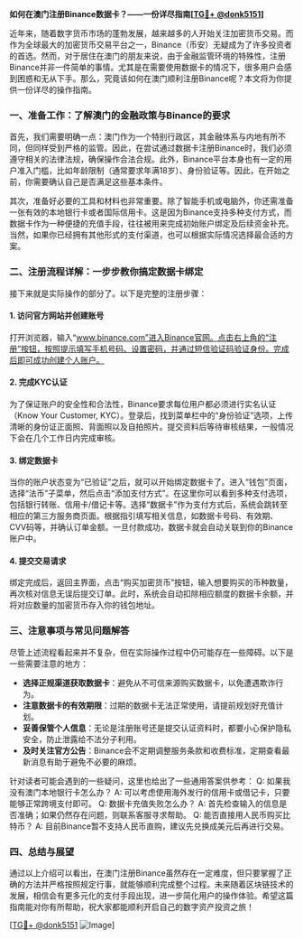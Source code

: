 **如何在澳门注册Binance数据卡？——一份详尽指南[[TG💪+ @donk5151](https://t.me/s/donk5151)]**

近年来，随着数字货币市场的蓬勃发展，越来越多的人开始关注加密货币交易。而作为全球最大的加密货币交易平台之一，Binance（币安）无疑成为了许多投资者的首选。然而，对于居住在澳门的朋友来说，由于金融监管环境的特殊性，注册Binance并非一件简单的事情。尤其是在需要使用数据卡的情况下，很多用户会感到困惑和无从下手。那么，究竟该如何在澳门顺利注册Binance呢？本文将为你提供一份详尽的操作指南。

### 一、准备工作：了解澳门的金融政策与Binance的要求

首先，我们需要明确一点：澳门作为一个特别行政区，其金融体系与内地有所不同，但同样受到严格的监管。因此，在尝试通过数据卡注册Binance时，我们必须遵守相关的法律法规，确保操作合法合规。此外，Binance平台本身也有一定的用户准入门槛，比如年龄限制（通常要求年满18岁）、身份验证等。因此，在开始之前，你需要确认自己是否满足这些基本条件。

其次，准备好必要的工具和材料也非常重要。除了智能手机或电脑外，你还需准备一张有效的本地银行卡或者国际信用卡。这是因为Binance支持多种支付方式，而数据卡作为一种便捷的充值手段，往往被用来完成初始账户绑定及后续资金补充。当然，如果你已经拥有其他形式的支付渠道，也可以根据实际情况选择最合适的方案。

### 二、注册流程详解：一步步教你搞定数据卡绑定

接下来就是实际操作的部分了。以下是完整的注册步骤：

#### 1. 访问官方网站并创建账号
打开浏览器，输入“www.binance.com”进入Binance官网。点击右上角的“注册”按钮，按照提示填写手机号码、设置密码，并通过短信验证码验证身份。完成后即可成功创建个人账户。

#### 2. 完成KYC认证
为了保证账户的安全性和合法性，Binance要求每位用户都必须进行实名认证（Know Your Customer, KYC）。登录后，找到菜单栏中的“身份验证”选项，上传清晰的身份证正面照、背面照以及自拍照片。提交资料后等待审核结果，一般情况下会在几个工作日内完成审核。

#### 3. 绑定数据卡
当你的账户状态变为“已验证”之后，就可以开始绑定数据卡了。进入“钱包”页面，选择“法币”子菜单，然后点击“添加支付方式”。在这里你可以看到多种支付选项，包括银行转账、信用卡/借记卡等。选择“数据卡”作为支付方式后，系统会跳转至相应的第三方服务商页面。根据指引填写相关信息，如数据卡号码、有效期、CVV码等，并确认订单金额。一旦付款成功，数据卡就会自动关联到你的Binance账户中。

#### 4. 提交交易请求
绑定完成后，返回主界面，点击“购买加密货币”按钮，输入想要购买的币种数量，再次核对信息无误后提交订单。此时，系统会自动扣除相应额度的数据卡余额，并将对应数量的加密货币存入你的钱包地址。

### 三、注意事项与常见问题解答

尽管上述流程看起来并不复杂，但在实际操作过程中仍可能存在一些障碍。以下是一些需要注意的地方：

- **选择正规渠道获取数据卡**：避免从不可信来源购买数据卡，以免遭遇欺诈行为。
- **注意数据卡的有效期限**：过期的数据卡无法正常使用，请提前规划好充值计划。
- **妥善保管个人信息**：无论是注册账号还是提交认证资料时，都要小心保护隐私安全，防止泄露给不法分子利用。
- **及时关注官方公告**：Binance会不定期调整服务条款和收费标准，定期查看最新消息有助于避免不必要的麻烦。

针对读者可能会遇到的一些疑问，这里也给出了一些通用答案供参考：
Q: 如果我没有澳门本地银行卡怎么办？
A: 可以考虑使用海外发行的信用卡或借记卡，只要能够正常跨境支付即可。
Q: 数据卡充值失败怎么办？
A: 首先检查输入的信息是否准确；如果仍然存在问题，则联系客服寻求帮助。
Q: 能否直接用人民币购买比特币？
A: 目前Binance暂不支持人民币直购，建议先兑换成美元后再进行交易。

### 四、总结与展望

通过以上介绍可以看出，在澳门注册Binance虽然存在一定难度，但只要掌握了正确的方法并严格按照规定行事，就能够顺利完成整个过程。未来随着区块链技术的发展，相信会有更多元化的支付手段出现，进一步简化用户的操作体验。希望这篇指南能对你有所帮助，祝大家都能顺利开启自己的数字资产投资之旅！

[[TG💪+ @donk5151](https://t.me/s/donk5151) ![Image](https://i.postimg.cc/rwNCRYN7/Snipaste-2025-04-30-17-27-05.png)]